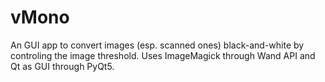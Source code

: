 # vMono

An GUI app to convert images (esp. scanned ones) black-and-white by controling the image threshold. 
Uses ImageMagick through Wand API and Qt as GUI through PyQt5.

